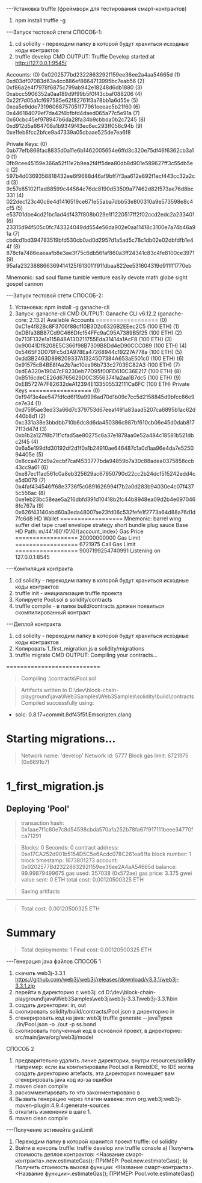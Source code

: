 ---Установка truffle (фреймворк для тестирования смарт-контрактов)
1. npm install truffle -g

---Запуск тестовой стети СПОСОБ-1:
1. cd solidity - переходим папку в которой будут храниться исходные коды контрактов
2. truffle develop
CMD OUTPUT:
Truffle Develop started at http://127.0.0.1:9545/

Accounts:
(0) 0x0202577bd2322863292f159ee36ee2a4aa54665d
(1) 0xd03df07083d63a4cc886ef8664713995bc7eab56
(2) 0xf86a2e4f7978f6875c799ab942e18248d6db1880
(3) 0xabcc5906352a0aa189d9f99b5f0f43cbaf088206
(4) 0x22f7d05a1cf697585e62f82761f3a78bb1a6d55e
(5) 0xea5e9dde73196068757051f77961eeeae5b21f60
(6) 0x446184079ef7da42f4bfbfd4daed065a77c5e91a
(7) 0x60cbc45ef978947b6da28fa34b9cbbda0b2c7245
(8) 0xd912d5a664708a1b9349f43ec6ec293ff056c94b
(9) 0xe1feb8fcc2bfce9a47339a05cbaae525de7ea6f8

Private Keys:
(0) 0ab77efb866fac8835d0a11e6b1462005654e6ffd3c320e75df46f6362cb3a10
(1) 0fb9cee45159e366a52f11e2b9ea2f4ff5dea80db8d901e589627ff3c55db5ec
(2) 597b4d0369358818432ee6f9688d46af9bff7f3aa612e892f1ecf443cc32a2cd
(3) 9c57e85102f1ad88599c44584c76dc8190d53509a77462d82f573ae76d8bc331
(4) 022dec123c40c8e4d1416519ce671e55aba7dbb53e800310a9e573598e8c4cf5
(5) e53701dbe4cd21bc1ad4df437f808b029e1f1220517ff2f02ccd2edc2a233401
(6) 23315d94f505c0fc743324049dd554e56da902e0aa11418c3100e7a74b46a91a
(7) cbdcd1bd394783519bfd530cb0ad0d2957d1a5ad5c78c1db02e02dbfdfb1e44f
(8) 878cfa7486eaeaafb8e3ae3f75c6db56faf860a3ff24341c83c4fe8100ce3971
(9) 95afa232388866369414125f613011f91fdbaa822ee531604319d911ff1770eb

Mnemonic: sad soul flame tumble venture easily devote math globe sight gospel cannon

---Запуск тестовой стети СПОСОБ-2:
1. Установка: npm install -g ganache-cli
2. Запуск: ganache-cli
CMD OUTPUT:
Ganache CLI v6.12.2 (ganache-core: 2.13.2)
Available Accounts
==================
(0) 0xC1e4f82Bc8F3706f88cf10B3D2c6326B2EEec2C5 (100 ETH)
(1) 0xDBfa38B87Cd9C466Dfcf54FFc9aC95A7389B5f25 (100 ETH)
(2) 0x713F132e1a115848A13D211755Eda31414a1AcF8 (100 ETH)
(3) 0x90041Df8208E5C366f98B7309B8Dd4eD90CCC089 (100 ETH)
(4) 0x5465F3D079Fc5d3A978Ea47268944c19227A778a (100 ETH)
(5) 0xdd3B2463D898209337A13245D7384A653aE501c0 (100 ETH)
(6) 0x91575cB4BE8fAa2b7ac10ea96b733c2703EC82A3 (100 ETH)
(7) 0xdEA320e19047cF8230eb77D95f00FD610C36E217 (100 ETH)
(8) 0xB516cdeCE26d6765629D0C35563741a2aa1B7dc5 (100 ETH)
(9) 0xEB5727A7F82632deA12394E133505532111Ca6FC (100 ETH)
Private Keys
==================
(0) 0xf94f3e4ae547fdfcd6f19a9998ad70d1b09c7cc5d2158845d9bfcc86e9ce7e34
(1) 0xd7595ae3ed33a66d7c379753d67eeaf491a83aad5207ca6895b1ac62d440b8d1
(2) 0xc331a38e3bbdbb710b6dc8d6da450386c987bf610cb06e45d0dab8177113d47d
(3) 0xb1b2a127f8b71f1cfad5ae80275c6a37e1878aa0e52a484c18581b521dbc2f45
(4) 0x6a5e199dfd30192df2d1f0a1b24910ae646487c1a0d1aa96e4da7e525094405e
(5) 0x8cca472d9a2ecbf7caf4533777bda94859b7a30c88adea0375858ccb43cc9a61
(6) 0xe87ec11ad561c0a8eb325629ac67950790d22cc2b24dcf515242edd4ce5d0079
(7) 0x4faf434546ff68e3736f5c0891626994f7b2a0d283b94030e4c07f4375c556ac
(8) 0xe1eb23bc58eae5a216dbfd391d10418b2fc44b8948ea09d2b4e6970468fc767a
(9) 0x626f43140abd60a3eda48007ae23fd06c532fefe1f2773a64d88a76d1d7fc6d8
HD Wallet
==================
Mnemonic:      barrel wing suffer diet tape cruel envelope strategy short bundle plug sauce
Base HD Path:  m/44'/60'/0'/0/{account_index}
Gas Price
==================
20000000000
Gas Limit
==================
6721975
Call Gas Limit
==================
9007199254740991
Listening on 127.0.0.1:8545


---Компиляция контракта
1. cd solidity - переходим папку в которой будут храниться исходные коды контрактов
2. truffle init - инициализация truffle проекта
3. Копируете Pool.sol в solidity/contracts
4. truffle compile - в папке build/contracts должен появиться скомпилированный контракт

---Деплой контракта
1. cd solidity - переходим папку в которой будут храниться исходные коды контрактов
2. Копировать 1_first_migration.js в solidity/migrations
3. truffle migrate
CMD OUTPUT:
Compiling your contracts...

===========================

> Compiling .\contracts\Pool.sol

> Artifacts written to D:\dev\block-chain-playground\java\Web3Samples\Web3Samples\solidity\build\contracts
> Compiled successfully using:
   - solc: 0.8.17+commit.8df45f5f.Emscripten.clang




Starting migrations...
======================
> Network name:    'develop'
> Network id:      5777
> Block gas limit: 6721975 (0x6691b7)


1_first_migration.js
====================


   Deploying 'Pool'
   ----------------

   > transaction hash:    0x1aae7f1c80e7c8d54598cbda570afa252b78fa67f917111beee34770fca71291

   > Blocks: 0            Seconds: 0
   > contract address:    0xe17CA252d901b5154D5C5e6Acdc078C261ea61fa
   > block number:        1
   > block timestamp:     1673801273
   > account:             0x0202577Bd2322863292f159ee36ee2A4aA54665d
   > balance:             99.99879499675
   > gas used:            357038 (0x572ae)
   > gas price:           3.375 gwei
   > value sent:          0 ETH
   > total cost:          0.00120500325 ETH


   > Saving artifacts
   -------------------------------------
   > Total cost:       0.00120500325 ETH

Summary
=======
> Total deployments:   1
> Final cost:          0.00120500325 ETH

---Генерация java файлов
СПОСОБ 1
1. скачать web3j-3.3.1 https://github.com/web3j/web3j/releases/download/v3.3.1/web3j-3.3.1.zip
2. перейти в директорию с web3j: cd D:\dev\block-chain-playground\java\Web3Samples\web3j\web3j-3.3.1\web3j-3.3.1\bin
3. создать директории: in, out
4. скопировать solidity/build/contracts/Pool.json в директорию in
5. сгенерировать код на java: web3j truffle generate --javaTypes ./in/Pool.json -o ./out -p ss.bond
6. скопировать полученный код в основной проект, в директорию: src/main/java/org/web3j/model

СПОСОБ 2
1. предварительно удалить линие директории, внутри resources/solidity
Например: если вы компилировали Pool.sol в RemixIDE,
то IDE могла создать директорию artefacts, эта директория помешает вам сгенерировать java код из-за ошибки
2. maven clean compile
3. раскомментировать то что законментировано в <!-- [1] кодогенерация для смарт контракта -->
4. Вызвать генерацию через плагин мавена: mvn org.web3j:web3j-maven-plugin:4.9.4:generate-sources
5. откатить изменения в шаге 1.
6. maven clean compile

---Получение эстимейта gasLimit
1. Переходим папку в которой хранится проект truffle: cd solidity
2. Войти в консоль truffle: truffle develop или truffle console
a) Получить стоимость деплоя контрактов: <Название смарт-контракта>.new.estimateGas();
ПРИМЕР: Pool.new.estimateGas();
b) Получить стоимость вызова функции: <Название смарт-контракта>.<Название функции>.estimateGas();
ПРИМЕР: Pool.vote.estimateGas()
